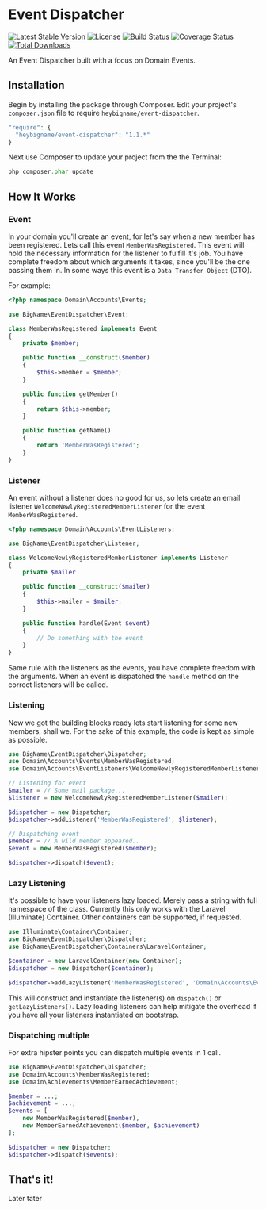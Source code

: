 # Event Dispatcher

[![Latest Stable Version](https://poser.pugx.org/heybigname/event-dispatcher/version.png)](https://packagist.org/packages/heybigname/event-dispatcher)
[![License](https://poser.pugx.org/heybigname/event-dispatcher/license.png)](https://packagist.org/packages/heybigname/event-dispatcher)
[![Build Status](https://travis-ci.org/heybigname/backup-manager.svg?branch=master)](https://travis-ci.org/heybigname/backup-manager)
[![Coverage Status](https://img.shields.io/coveralls/heybigname/event-dispatcher.svg)](https://coveralls.io/r/heybigname/event-dispatcher)
[![Total Downloads](https://poser.pugx.org/heybigname/event-dispatcher/downloads.png)](https://packagist.org/packages/heybigname/event-dispatcher)

An Event Dispatcher built with a focus on Domain Events.

## Installation

Begin by installing the package through Composer. Edit your project's `composer.json` file to require `heybigname/event-dispatcher`.

  ```php
  "require": {
    "heybigname/event-dispatcher": "1.1.*"
  }
  ```

Next use Composer to update your project from the the Terminal:

  ```php
  php composer.phar update
  ```

## How It Works

### Event
In your domain you'll create an event, for let's say when a new member has been registered.
Lets call this event `MemberWasRegistered`. This event will hold the necessary information for the listener to fulfill it's job.
You have complete freedom about which arguments it takes, since you'll be the one passing them in.
In some ways this event is a `Data Transfer Object` (DTO).

For example:

```php
<?php namespace Domain\Accounts\Events;

use BigName\EventDispatcher\Event;

class MemberWasRegistered implements Event
{
    private $member;

    public function __construct($member)
    {
        $this->member = $member;
    }

    public function getMember()
    {
        return $this->member;
    }

    public function getName()
    {
        return 'MemberWasRegistered';
    }
}
```

### Listener
An event without a listener does no good for us, so lets create an email listener `WelcomeNewlyRegisteredMemberListener` for the event `MemberWasRegistered`.

```php
<?php namespace Domain\Accounts\EventListeners;

use BigName\EventDispatcher\Listener;

class WelcomeNewlyRegisteredMemberListener implements Listener
{
    private $mailer

    public function __construct($mailer)
    {
        $this->mailer = $mailer;
    }

    public function handle(Event $event)
    {
        // Do something with the event
    }
}
```

Same rule with the listeners as the events, you have complete freedom with the arguments.
When an event is dispatched the `handle` method on the correct listeners will be called.

### Listening
Now we got the building blocks ready lets start listening for some new members, shall we.
For the sake of this example, the code is kept as simple as possible.

```php
use BigName\EventDispatcher\Dispatcher;
use Domain\Accounts\Events\MemberWasRegistered;
use Domain\Accounts\EventListeners\WelcomeNewlyRegisteredMemberListener;

// Listening for event
$mailer = // Some mail package...
$listener = new WelcomeNewlyRegisteredMemberListener($mailer);

$dispatcher = new Dispatcher;
$dispatcher->addListener('MemberWasRegistered', $listener);

// Dispatching event
$member = // A wild member appeared..
$event = new MemberWasRegistered($member);

$dispatcher->dispatch($event);
```

### Lazy Listening
It's possible to have your listeners lazy loaded. Merely pass a string with full namespace of the class.
Currently this only works with the Laravel (Illuminate) Container. Other containers can be supported, if requested.

```php
use Illuminate\Container\Container;
use BigName\EventDispatcher\Dispatcher;
use BigName\EventDispatcher\Containers\LaravelContainer;

$container = new LaravelContainer(new Container);
$dispatcher = new Dispatcher($container);

$dispatcher->addLazyListener('MemberWasRegistered', 'Domain\Accounts\EventListeners\WelcomeNewlyRegisteredMemberListener');
```

This will construct and instantiate the listener(s) on `dispatch()` or `getLazyListeners()`.
Lazy loading listeners can help mitigate the overhead if you have all your listeners instantiated on bootstrap.

### Dispatching multiple
For extra hipster points you can dispatch multiple events in 1 call.

```php
use BigName\EventDispatcher\Dispatcher;
use Domain\Accounts\MemberWasRegistered;
use Domain\Achievements\MemberEarnedAchievement;

$member = ...;
$achievement = ...;
$events = [
    new MemberWasRegistered($member),
    new MemberEarnedAchievement($member, $achievement)
];

$dispatcher = new Dispatcher;
$dispatcher->dispatch($events);
```

## That's it!
Later tater

